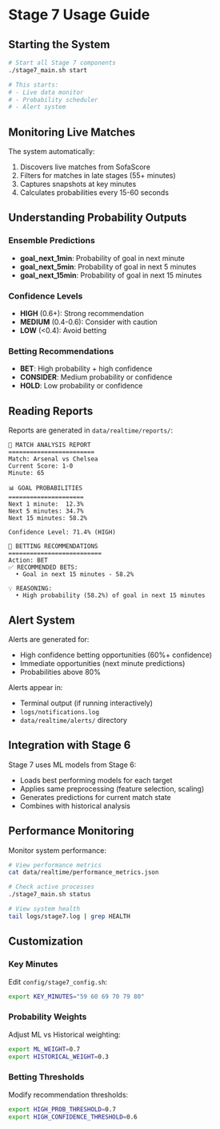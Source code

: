 # Stage 7 Usage Guide

## Starting the System

```bash
# Start all Stage 7 components
./stage7_main.sh start

# This starts:
# - Live data monitor
# - Probability scheduler
# - Alert system
```

## Monitoring Live Matches

The system automatically:
1. Discovers live matches from SofaScore
2. Filters for matches in late stages (55+ minutes)
3. Captures snapshots at key minutes
4. Calculates probabilities every 15-60 seconds

## Understanding Probability Outputs

### Ensemble Predictions
- **goal_next_1min**: Probability of goal in next minute
- **goal_next_5min**: Probability of goal in next 5 minutes  
- **goal_next_15min**: Probability of goal in next 15 minutes

### Confidence Levels
- **HIGH** (0.6+): Strong recommendation
- **MEDIUM** (0.4-0.6): Consider with caution
- **LOW** (<0.4): Avoid betting

### Betting Recommendations
- **BET**: High probability + high confidence
- **CONSIDER**: Medium probability or confidence
- **HOLD**: Low probability or confidence

## Reading Reports

Reports are generated in `data/realtime/reports/`:

```
🏈 MATCH ANALYSIS REPORT
========================
Match: Arsenal vs Chelsea
Current Score: 1-0
Minute: 65

📊 GOAL PROBABILITIES
=====================
Next 1 minute:  12.3%
Next 5 minutes: 34.7%  
Next 15 minutes: 58.2%

Confidence Level: 71.4% (HIGH)

🎯 BETTING RECOMMENDATIONS
==========================
Action: BET
✅ RECOMMENDED BETS:
  • Goal in next 15 minutes - 58.2%

💡 REASONING:
  • High probability (58.2%) of goal in next 15 minutes
```

## Alert System

Alerts are generated for:
- High confidence betting opportunities (60%+ confidence)
- Immediate opportunities (next minute predictions)
- Probabilities above 80%

Alerts appear in:
- Terminal output (if running interactively)
- `logs/notifications.log`
- `data/realtime/alerts/` directory

## Integration with Stage 6

Stage 7 uses ML models from Stage 6:
- Loads best performing models for each target
- Applies same preprocessing (feature selection, scaling)
- Generates predictions for current match state
- Combines with historical analysis

## Performance Monitoring

Monitor system performance:

```bash
# View performance metrics
cat data/realtime/performance_metrics.json

# Check active processes
./stage7_main.sh status

# View system health
tail logs/stage7.log | grep HEALTH
```

## Customization

### Key Minutes
Edit `config/stage7_config.sh`:
```bash
export KEY_MINUTES="59 60 69 70 79 80"
```

### Probability Weights
Adjust ML vs Historical weighting:
```bash
export ML_WEIGHT=0.7
export HISTORICAL_WEIGHT=0.3
```

### Betting Thresholds
Modify recommendation thresholds:
```bash
export HIGH_PROB_THRESHOLD=0.7
export HIGH_CONFIDENCE_THRESHOLD=0.6
```
